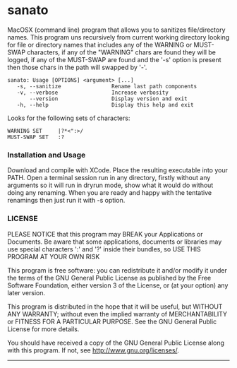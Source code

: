 sanato
======

MacOSX (command line) program that allows you to sanitizes file/directory names. This program uns recursively from current working directory looking for file or directory names that includes any of the WARNING or MUST-SWAP characters, if any of the "WARNING" chars are found they will be logged, if any of the MUST-SWAP are found and the '-s' option is present then those chars in the path will swapped by '-'.

	sanato: Usage [OPTIONS] <argument> [...]
	   -s, --sanitize                Rename last path components
	   -v, --verbose                 Increase verbosity
	       --version                 Display version and exit
	   -h, --help                    Display this help and exit

Looks for the following sets of characters:

	WARNING SET     |?*<":>/
	MUST-SWAP SET   :?

### Installation and Usage

Download and compile with XCode. Place the resulting executable into your PATH. Open a terminal session run in any directory, firstly without any arguments so it will run in dryrun mode, show what it would do without doing any renaming. When you are ready and happy with the tentative renamings then just run it with -s option.

### LICENSE

PLEASE NOTICE that this program may BREAK your Applications or Documents. Be aware that some applications, documents or libraries may use special characters ':' and '?' inside their bundles, so USE THIS PROGRAM AT YOUR OWN RISK

 This program is free software: you can redistribute it and/or modify
 it under the terms of the GNU General Public License as published by
 the Free Software Foundation, either version 3 of the License, or
 (at your option) any later version.
 
 This program is distributed in the hope that it will be useful,
 but WITHOUT ANY WARRANTY; without even the implied warranty of
 MERCHANTABILITY or FITNESS FOR A PARTICULAR PURPOSE.  See the
 GNU General Public License for more details.
 
 You should have received a copy of the GNU General Public License
 along with this program.  If not, see <http://www.gnu.org/licenses/>.



****

